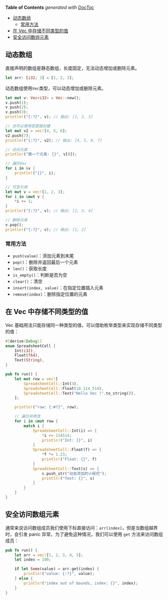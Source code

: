 <!-- START doctoc generated TOC please keep comment here to allow auto update -->
<!-- DON'T EDIT THIS SECTION, INSTEAD RE-RUN doctoc TO UPDATE -->
**Table of Contents**  *generated with [DocToc](https://github.com/thlorenz/doctoc)*

- [动态数组](#%E5%8A%A8%E6%80%81%E6%95%B0%E7%BB%84)
  - [常用方法](#%E5%B8%B8%E7%94%A8%E6%96%B9%E6%B3%95)
- [在 Vec 中存储不同类型的值](#%E5%9C%A8-vec-%E4%B8%AD%E5%AD%98%E5%82%A8%E4%B8%8D%E5%90%8C%E7%B1%BB%E5%9E%8B%E7%9A%84%E5%80%BC)
- [安全访问数组元素](#%E5%AE%89%E5%85%A8%E8%AE%BF%E9%97%AE%E6%95%B0%E7%BB%84%E5%85%83%E7%B4%A0)

<!-- END doctoc generated TOC please keep comment here to allow auto update -->

## 动态数组

直接声明的数组是静态数组，长度固定，无法动态增加或删除元素。

```rust
let arr: [i32; 3] = [1, 2, 3];
```

动态数组使用`Vec`类型，可以动态增加或删除元素。

```rust
let mut v: Vec<i32> = Vec::new();
v.push(1);
v.push(2);
v.push(3);
println!("{:?}", v); // 输出: [1, 2, 3]

// 也可以使用宏直接创建
let mut v2 = vec![4, 5, 6];
v2.push(7);
println!("{:?}", v2); // 输出: [4, 5, 6, 7]

// 访问元素
println!("第一个元素: {}", v[0]);

// 遍历Vec
for i in &v {
    println!("{}", i);
}

// 可变引用
let mut v = vec![1, 2, 3];
for i in &mut v {
    *i += 1;
}
println!("{:?}", v); // 输出: [2, 3, 4]

// 删除元素
v.pop();
println!("{:?}", v); // 输出: [1, 2]
```

### 常用方法

- `push(value)`：添加元素到末尾
- `pop()`：删除并返回最后一个元素
- `len()`：获取长度
- `is_empty()`：判断是否为空
- `clear()`：清空
- `insert(index, value)`：在指定位置插入元素
- `remove(index)`：删除指定位置的元素

## 在 Vec 中存储不同类型的值

Vec 基础用法只能存储同一种类型的值，可以借助枚举类型来实现存储不同类型的值：

```rust
#[derive(Debug)]
enum SpreadsheetCell {
    Int(i32),
    Float(f64),
    Text(String),
}

pub fn run() {
    let mut row = vec![
        SpreadsheetCell::Int(3),
        SpreadsheetCell::Float(10.114_514),
        SpreadsheetCell::Text("Hello Vec !".to_string()),
    ];

    println!("row: {:#?}", row);

    // 遍历并修改
    for i in &mut row {
        match i {
            SpreadsheetCell::Int(i) => {
                *i += 114514;
                println!("Int: {}", i)
            }
            SpreadsheetCell::Float(f) => {
                *f *= 1.23;
                println!("Float: {}", f)
            }
            SpreadsheetCell::Text(s) => {
                s.push_str("动态添加的小尾巴");
                println!("Text: {}", s)
            }
        }
    }
}
```

## 安全访问数组元素

通常来说访问数组成员我们使用下标直接访问：`arr[index]`，但是当数组越界时，会引发 panic 异常，为了避免这种情况，我们可以使用 `get` 方法来访问数组成员：

```rust
pub fn run() {
    let arr = vec![1, 2, 3, 4, 5];
    let index = 100;

    if let Some(value) = arr.get(index) {
        println!("value: {:?}", value);
    } else {
        println!("index out of bounds, index: {}", index);
    }
}
```
